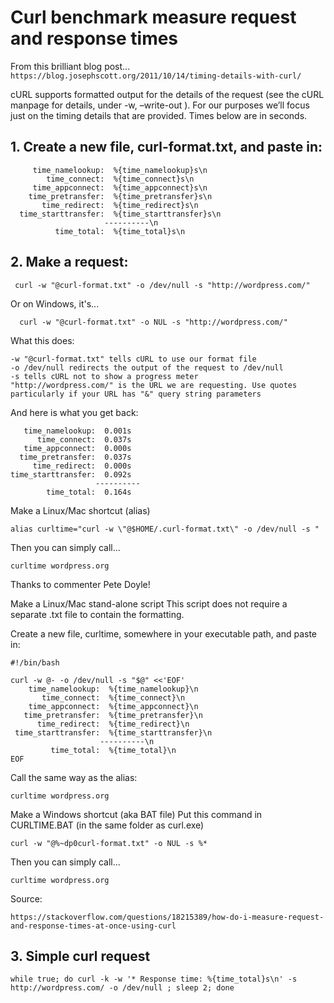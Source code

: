 # Curl benchmark measure request and response times

From this brilliant blog post... `https://blog.josephscott.org/2011/10/14/timing-details-with-curl/`

cURL supports formatted output for the details of the request (see the cURL manpage for details, under -w, –write-out <format>). For our purposes we’ll focus just on the timing details that are provided. Times below are in seconds.
  
  
## 1. Create a new file, curl-format.txt, and paste in:
```
     time_namelookup:  %{time_namelookup}s\n
        time_connect:  %{time_connect}s\n
     time_appconnect:  %{time_appconnect}s\n
    time_pretransfer:  %{time_pretransfer}s\n
       time_redirect:  %{time_redirect}s\n
  time_starttransfer:  %{time_starttransfer}s\n
                     ----------\n
          time_total:  %{time_total}s\n
```
## 2. Make a request:
```
 curl -w "@curl-format.txt" -o /dev/null -s "http://wordpress.com/"
```
  
  Or on Windows, it's...
```
  curl -w "@curl-format.txt" -o NUL -s "http://wordpress.com/"
```

What this does:
```
-w "@curl-format.txt" tells cURL to use our format file
-o /dev/null redirects the output of the request to /dev/null
-s tells cURL not to show a progress meter
"http://wordpress.com/" is the URL we are requesting. Use quotes particularly if your URL has "&" query string parameters
```

And here is what you get back:
```
   time_namelookup:  0.001s
      time_connect:  0.037s
   time_appconnect:  0.000s
  time_pretransfer:  0.037s
     time_redirect:  0.000s
time_starttransfer:  0.092s
                   ----------
        time_total:  0.164s
```
  
Make a Linux/Mac shortcut (alias)
```
alias curltime="curl -w \"@$HOME/.curl-format.txt\" -o /dev/null -s "
```
  
Then you can simply call...

```
curltime wordpress.org
```
Thanks to commenter Pete Doyle!


Make a Linux/Mac stand-alone script
This script does not require a separate .txt file to contain the formatting.

Create a new file, curltime, somewhere in your executable path, and paste in:
```
#!/bin/bash

curl -w @- -o /dev/null -s "$@" <<'EOF'
    time_namelookup:  %{time_namelookup}\n
       time_connect:  %{time_connect}\n
    time_appconnect:  %{time_appconnect}\n
   time_pretransfer:  %{time_pretransfer}\n
      time_redirect:  %{time_redirect}\n
 time_starttransfer:  %{time_starttransfer}\n
                    ----------\n
         time_total:  %{time_total}\n
EOF
```
  
Call the same way as the alias:
```
curltime wordpress.org
```

Make a Windows shortcut (aka BAT file)
Put this command in CURLTIME.BAT (in the same folder as curl.exe)
```
curl -w "@%~dp0curl-format.txt" -o NUL -s %*
```

Then you can simply call...
```
curltime wordpress.org
```
Source:
```
https://stackoverflow.com/questions/18215389/how-do-i-measure-request-and-response-times-at-once-using-curl
```

## 3. Simple curl request
```
while true; do curl -k -w '* Response time: %{time_total}s\n' -s http://wordpress.com/ -o /dev/null ; sleep 2; done
```
